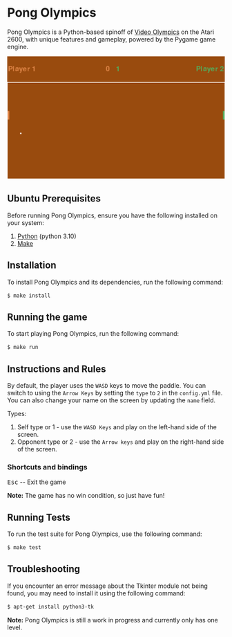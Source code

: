 # Pong Olympics

Pong Olympics is a Python-based spinoff of [Video Olympics](https://en.wikipedia.org/wiki/Video_Olympics) on the Atari 2600, with unique features and gameplay, powered by the Pygame game engine.

![pong-olympics](./docs/pong-olympics.png)

## Ubuntu Prerequisites

Before running Pong Olympics, ensure you have the following installed on your system:

1. [Python](https://www.python.org/downloads/) (python 3.10)
2. [Make](https://www.gnu.org/software/make/)

## Installation

To install Pong Olympics and its dependencies, run the following command:

```bash
$ make install
```

## Running the game

To start playing Pong Olympics, run the following command:

```bash
$ make run
```

## Instructions and Rules

By default, the player uses the `WASD` keys to move the paddle. You can switch to using the `Arrow Keys` by setting the `type` to `2` in the `config.yml` file. You can also change your name on the screen by updating the `name` field.

Types:

1. Self type or 1 - use the `WASD Keys` and play on the left-hand side of the screen.
2. Opponent type or 2 - use the `Arrow keys` and play on the right-hand side of the screen.

### Shortcuts and bindings

<kbd>Esc</kbd> -- Exit the game

**Note:** The game has no win condition, so just have fun!

## Running Tests

To run the test suite for Pong Olympics, use the following command:

```bash
$ make test
```

## Troubleshooting

If you encounter an error message about the Tkinter module not being found, you may need to install it using the following command:

```bash
$ apt-get install python3-tk
```

**Note:** Pong Olympics is still a work in progress and currently only has one level.
